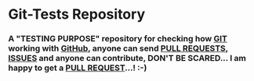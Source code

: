 # Git-Tests Repository

### A "TESTING PURPOSE" repository for checking how [GIT](https://git-scm.com/) working with [GitHub](https://github.com/), anyone can send [PULL REQUESTS](https://github.com/Muhammed-Rahif/Git-Tests/pulls/), [ISSUES](https://github.com/Muhammed-Rahif/Git-Tests/issues/) and anyone can contribute, DON'T BE SCARED... I am happy to get a [PULL REQUEST](https://github.com/Muhammed-Rahif/Git-Tests/pulls/)...! :-)
